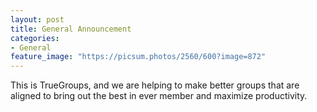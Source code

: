 ```yaml
---
layout: post
title: General Announcement
categories:
- General
feature_image: "https://picsum.photos/2560/600?image=872"
---
```


This is TrueGroups, and we are helping to make better groups that are aligned to bring out the best in ever member and 
maximize productivity.
